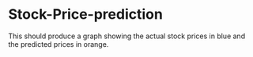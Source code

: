 # Stock-Price-prediction
This should produce a graph showing the actual stock prices in blue and the predicted prices in orange.


